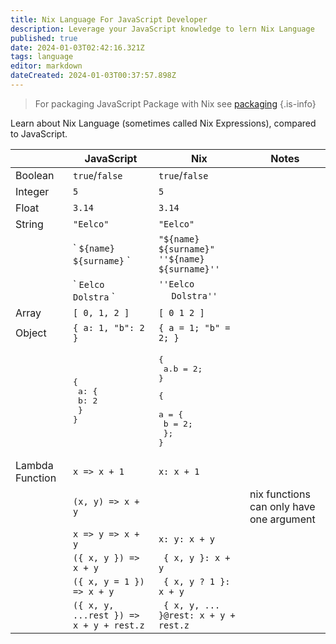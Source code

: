 ```yaml
---
title: Nix Language For JavaScript Developer
description: Leverage your JavaScript knowledge to lern Nix Language
published: true
date: 2024-01-03T02:42:16.321Z
tags: language
editor: markdown
dateCreated: 2024-01-03T00:37:57.898Z
---
```



> For packaging JavaScript Package with Nix see [packaging](/nix/packaging/)
{.is-info}

Learn about Nix Language (sometimes called Nix Expressions), compared to JavaScript.

|  | JavaScript | Nix | Notes
|---|---|---|---|
| Boolean  | `true`/`false` | `true`/`false` ||
| Integer | `5` | `5` ||
| Float | `3.14` | `3.14` ||
| String | `"Eelco"` | `"Eelco"` ||
| |\` `${name} ${surname}` \` | `"${name} ${surname}"`<br/>`''${name} ${surname}''` ||
| |\` `Eelco`<br/>`Dolstra` \` | `''Eelco`<br/>&nbsp;`  Dolstra''` ||
| Array | `[ 0, 1, 2 ]` | `[ 0 1 2 ]` ||
| Object | `{ a: 1, "b": 2 }` | `{ a = 1; "b" = 2; }` ||
| | <pre lang="js">{ <br/>  a: { <br/>    b: 2 <br/>  }<br/>}</pre> | <pre lang="js">{ <br/>  a.b = 2; <br/>}</pre> <pre lang="js">{ <br/>  a = { <br/>    b = 2; <br/>  };<br/>}</pre> ||
| Lambda Function | `x => x + 1` | `x: x + 1` ||
| | `(x, y) => x + y` | | nix functions can only have one argument |
| | `x => y => x + y` | `x: y: x + y` ||
| | `({ x, y }) => x + y` |  ` { x, y }: x + y` ||
| | `({ x, y = 1 }) => x + y` |  ` { x, y ? 1 }: x + y` ||
| | `({ x, y, ...rest }) => x + y + rest.z` |  ` { x, y, ... }@rest: x + y + rest.z` ||